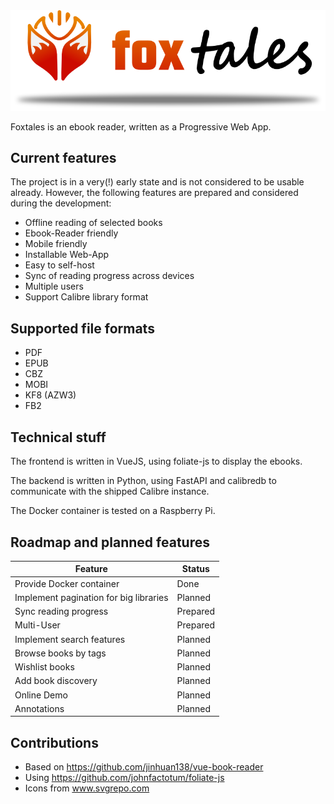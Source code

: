 <picture>
  <source media="(prefers-color-scheme: dark)" srcset="public/icons/logo_full_dark.png">
  <source media="(prefers-color-scheme: light)" srcset="public/icons/logo_full.png">
  <img alt="Fallback image description" src="public/icons/logo_full.png">
</picture>

Foxtales is an ebook reader, written as a Progressive Web App.

## Current features

The project is in a very(!) early state and is not considered to be usable already. However, the following features
are prepared and considered during the development:

* Offline reading of selected books
* Ebook-Reader friendly
* Mobile friendly
* Installable Web-App
* Easy to self-host
* Sync of reading progress across devices
* Multiple users
* Support Calibre library format

## Supported file formats

* PDF
* EPUB
* CBZ
* MOBI
* KF8 (AZW3)
* FB2

## Technical stuff

The frontend is written in VueJS, using foliate-js to display the ebooks. 

The backend is written in Python, using FastAPI and calibredb to communicate with the shipped Calibre instance.

The Docker container is tested on a Raspberry Pi. 

## Roadmap and planned features

| Feature                                | Status   |
|----------------------------------------|----------|
| Provide Docker container               | Done     |
| Implement pagination for big libraries | Planned  |
| Sync reading progress                  | Prepared |
| Multi-User                             | Prepared |
| Implement search features              | Planned  |
| Browse books by tags                   | Planned  |
| Wishlist books                         | Planned  |
| Add book discovery                     | Planned  |
| Online Demo                            | Planned  |
| Annotations                            | Planned  |

## Contributions
* Based on https://github.com/jinhuan138/vue-book-reader
* Using https://github.com/johnfactotum/foliate-js
* Icons from www.svgrepo.com
